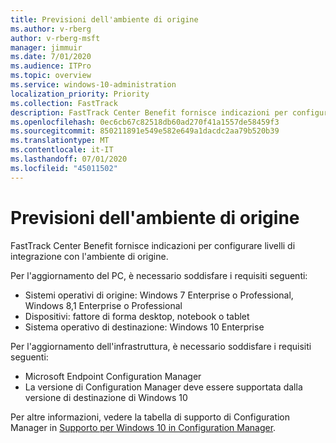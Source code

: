 ```yaml
---
title: Previsioni dell'ambiente di origine
ms.author: v-rberg
author: v-rberg-msft
manager: jimmuir
ms.date: 7/01/2020
ms.audience: ITPro
ms.topic: overview
ms.service: windows-10-administration
localization_priority: Priority
ms.collection: FastTrack
description: FastTrack Center Benefit fornisce indicazioni per configurare livelli di integrazione con l'ambiente di origine per la distribuzione di Windows 10.
ms.openlocfilehash: 0ec6cb67c82518db60ad270f41a1557de58459f3
ms.sourcegitcommit: 850211891e549e582e649a1dacdc2aa79b520b39
ms.translationtype: MT
ms.contentlocale: it-IT
ms.lasthandoff: 07/01/2020
ms.locfileid: "45011502"
---
```

# <a name="source-environment-expectations"></a>Previsioni dell'ambiente di origine

FastTrack Center Benefit fornisce indicazioni per configurare livelli di integrazione con l'ambiente di origine.
  
Per l'aggiornamento del PC, è necessario soddisfare i requisiti seguenti:

- Sistemi operativi di origine: Windows 7 Enterprise o Professional, Windows 8,1 Enterprise o Professional
- Dispositivi: fattore di forma desktop, notebook o tablet
- Sistema operativo di destinazione: Windows 10 Enterprise

Per l'aggiornamento dell'infrastruttura, è necessario soddisfare i requisiti seguenti:   

- Microsoft Endpoint Configuration Manager  
- La versione di Configuration Manager deve essere supportata dalla versione di destinazione di Windows 10

Per altre informazioni, vedere la tabella di supporto di Configuration Manager in [Supporto per Windows 10 in Configuration Manager](https://docs.microsoft.com/sccm/core/plan-design/configs/support-for-windows-10).
  